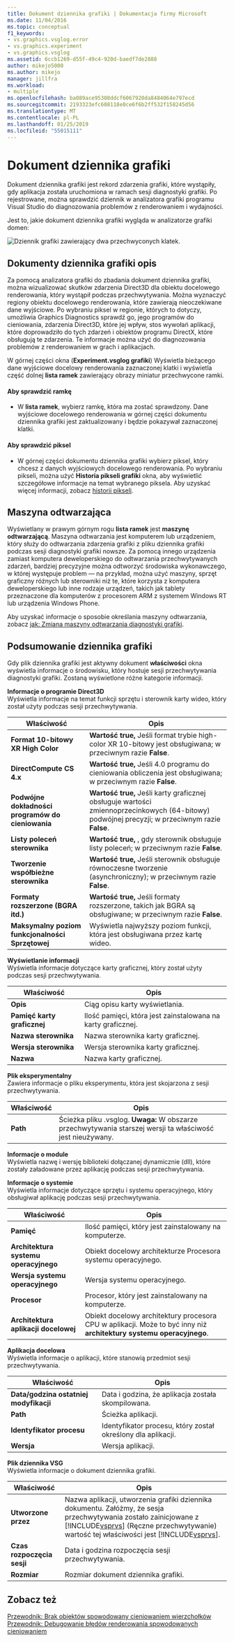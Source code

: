 ```yaml
---
title: Dokument dziennika grafiki | Dokumentacja firmy Microsoft
ms.date: 11/04/2016
ms.topic: conceptual
f1_keywords:
- vs.graphics.vsglog.error
- vs.graphics.experiment
- vs.graphics.vsglog
ms.assetid: 6ccb1269-d55f-49c4-920d-baedf7de2888
author: mikejo5000
ms.author: mikejo
manager: jillfra
ms.workload:
- multiple
ms.openlocfilehash: ba089ace95308ddcf6067920da8484064e797ecd
ms.sourcegitcommit: 2193323efc608118e0ce6f6b2ff532f158245d56
ms.translationtype: MT
ms.contentlocale: pl-PL
ms.lasthandoff: 01/25/2019
ms.locfileid: "55015111"
---
```

# <a name="graphics-log-document"></a>Dokument dziennika grafiki
Dokument dziennika grafiki jest rekord zdarzenia grafiki, które wystąpiły, gdy aplikacja została uruchomiona w ramach sesji diagnostyki grafiki. Po rejestrowane, można sprawdzić dziennik w analizatora grafiki programu Visual Studio do diagnozowania problemów z renderowaniem i wydajności.  

 Jest to, jakie dokument dziennika grafiki wygląda w analizatorze grafiki domen:  

 ![Dziennik grafiki zawierający dwa przechwyconych klatek. ](media/gfx_diag_demo_graphics_log_orientation.png "gfx_diag_demo_graphics_log_orientation")  

## <a name="understanding-graphics-log-documents"></a>Dokumenty dziennika grafiki opis  
 Za pomocą analizatora grafiki do zbadania dokument dziennika grafiki, można wizualizować skutków zdarzenia Direct3D dla obiektu docelowego renderowania, który wystąpił podczas przechwytywania. Można wyznaczyć regiony obiektu docelowego renderowania, które zawierają nieoczekiwane dane wyjściowe. Po wybraniu piksel w regionie, których to dotyczy, umożliwia Graphics Diagnostics sprawdź go, jego programów do cieniowania, zdarzenia Direct3D, które jej wpływ, stos wywołań aplikacji, które doprowadziło do tych zdarzeń i obiektów programu DirectX, które obsługują te zdarzenia. Te informacje można użyć do diagnozowania problemów z renderowaniem w grach i aplikacjach.  

 W górnej części okna (**Experiment.vsglog grafiki**) Wyświetla bieżącego dane wyjściowe docelowy renderowania zaznaczonej klatki i wyświetla część dolnej **lista ramek** zawierający obrazy miniatur przechwycone ramki.  

#### <a name="to-inspect-a-frame"></a>Aby sprawdzić ramkę  

-   W **lista ramek**, wybierz ramkę, która ma zostać sprawdzony. Dane wyjściowe docelowego renderowania w górnej części dokumentu dziennika grafiki jest zaktualizowany i będzie pokazywał zaznaczonej klatki.  

#### <a name="to-inspect-a-pixel"></a>Aby sprawdzić piksel  

-   W górnej części dokumentu dziennika grafiki wybierz piksel, który chcesz z danych wyjściowych docelowego renderowania. Po wybraniu pikseli, można użyć **Historia pikseli grafiki** okna, aby wyświetlić szczegółowe informacje na temat wybranego piksela. Aby uzyskać więcej informacji, zobacz [historii pikseli](graphics-pixel-history.md).  

## <a name="playback-machine"></a>Maszyna odtwarzająca  
 Wyświetlany w prawym górnym rogu **lista ramek** jest **maszynę odtwarzającą**. Maszyna odtwarzania jest komputerem lub urządzeniem, który służy do odtwarzania zdarzenia grafiki z pliku dziennika grafiki podczas sesji diagnostyki grafiki nowsze. Za pomocą innego urządzenia zamiast komputera deweloperskiego do odtwarzania przechwytywanych zdarzeń, bardziej precyzyjne można odtworzyć środowiska wykonawczego, w której występuje problem — na przykład, można użyć maszyny, sprzęt graficzny różnych lub sterowniki niż te, które korzysta z komputera deweloperskiego lub inne rodzaje urządzeń, takich jak tablety przeznaczone dla komputerów z procesorem ARM z systemem Windows RT lub urządzenia Windows Phone.  

 Aby uzyskać informacje o sposobie określania maszyny odtwarzania, zobacz [jak: Zmiana maszyny odtwarzania diagnostyki grafiki](how-to-change-the-graphics-diagnostics-playback-machine.md).  

## <a name="graphics-log-summary-information"></a>Podsumowanie dziennika grafiki  
 Gdy plik dziennika grafiki jest aktywny dokument **właściwości** okna wyświetla informacje o środowisku, który hostuje sesji przechwytywania diagnostyki grafiki. Zostaną wyświetlone różne kategorie informacji.  

 **Informacje o programie Direct3D**  
 Wyświetla informacje na temat funkcji sprzętu i sterownik karty wideo, który został użyty podczas sesji przechwytywania.  

|Właściwość|Opis|  
|--------------|-----------------|  
|**Format 10-bitowy XR High Color**|**Wartość true,** Jeśli format trybie high-color XR 10-bitowy jest obsługiwana; w przeciwnym razie **False**.|  
|**DirectCompute CS 4.x**|**Wartość true,** Jeśli 4.0 programu do cieniowania obliczenia jest obsługiwana; w przeciwnym razie **False**.|  
|**Podwójne dokładności programów do cieniowania**|**Wartość true,** Jeśli karty graficznej obsługuje wartości zmiennoprzecinkowych (64-bitowy) podwójnej precyzji; w przeciwnym razie **False**.|  
|**Listy poleceń sterownika**|**Wartość true,** , gdy sterownik obsługuje listy poleceń; w przeciwnym razie **False**.|  
|**Tworzenie współbieżne sterownika**|**Wartość true,** Jeśli sterownik obsługuje równoczesne tworzenie (asynchroniczny); w przeciwnym razie **False**.|  
|**Formaty rozszerzone (BGRA itd.)**|**Wartość true,** Jeśli formaty rozszerzone, takich jak BGRA są obsługiwane; w przeciwnym razie **False**.|  
|**Maksymalny poziom funkcjonalności Sprzętowej**|Wyświetla najwyższy poziom funkcji, która jest obsługiwana przez kartę wideo.|  

 **Wyświetlanie informacji**  
 Wyświetla informacje dotyczące karty graficznej, który został użyty podczas sesji przechwytywania.  

|Właściwość|Opis|  
|--------------|-----------------|  
|**Opis**|Ciąg opisu karty wyświetlania.|  
|**Pamięć karty graficznej**|Ilość pamięci, która jest zainstalowana na karty graficznej.|  
|**Nazwa sterownika**|Nazwa sterownika karty graficznej.|  
|**Wersja sterownika**|Wersja sterownika karty graficznej.|  
|**Nazwa**|Nazwa karty graficznej.|  

 **Plik eksperymentalny**  
 Zawiera informacje o pliku eksperymentu, która jest skojarzona z sesji przechwytywania.  

|Właściwość|Opis|  
|--------------|-----------------|  
|**Path**|Ścieżka pliku .vsglog. **Uwaga:**  W obszarze przechwytywania starszej wersji ta właściwość jest nieużywany.|  

 **Informacje o module**  
 Wyświetla nazwę i wersję biblioteki dołączanej dynamicznie (dll), które zostały załadowane przez aplikację podczas sesji przechwytywania.  

 **Informacje o systemie**  
 Wyświetla informacje dotyczące sprzętu i systemu operacyjnego, który obsługiwał aplikację podczas sesji przechwytywania.  

|Właściwość|Opis|  
|--------------|-----------------|  
|**Pamięć**|Ilość pamięci, który jest zainstalowany na komputerze.|  
|**Architektura systemu operacyjnego**|Obiekt docelowy architekturze Procesora systemu operacyjnego.|  
|**Wersja systemu operacyjnego**|Wersja systemu operacyjnego.|  
|**Procesor**|Procesor, który jest zainstalowany na komputerze.|  
|**Architektura aplikacji docelowej**|Obiekt docelowy architektury procesora CPU w aplikacji. Może to być inny niż **architektury systemu operacyjnego**.|  

 **Aplikacja docelowa**  
 Wyświetla informacje o aplikacji, które stanowią przedmiot sesji przechwytywania.  

|Właściwość|Opis|  
|--------------|-----------------|  
|**Data/godzina ostatniej modyfikacji**|Data i godzina, że aplikacja została skompilowana.|  
|**Path**|Ścieżka aplikacji.|  
|**Identyfikator procesu**|Identyfikator procesu, który został określony dla aplikacji.|  
|**Wersja**|Wersja aplikacji.|  

 **Plik dziennika VSG**  
 Wyświetla informacje o dokument dziennika grafiki.  


| Właściwość | Opis |
|------------------------| - |
| **Utworzone przez** | Nazwa aplikacji, utworzenia grafiki dziennika dokumentu. Załóżmy, że sesja przechwytywania zostało zainicjowane z [!INCLUDE[vsprvs](../../code-quality/includes/vsprvs_md.md)] (Ręczne przechwytywanie) wartość tej właściwości jest [!INCLUDE[vsprvs](../../code-quality/includes/vsprvs_md.md)]. |
| **Czas rozpoczęcia sesji** | Data i godzina rozpoczęcia sesji przechwytywania. |
| **Rozmiar** | Rozmiar dokument dziennika grafiki. |

## <a name="see-also"></a>Zobacz też  
 [Przewodnik: Brak obiektów spowodowany cieniowaniem wierzchołków](walkthrough-missing-objects-due-to-vertex-shading.md)   
 [Przewodnik: Debugowanie błędów renderowania spowodowanych cieniowaniem](walkthrough-debugging-rendering-errors-due-to-shading.md)